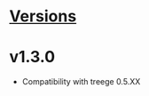 # [Versions](https://github.com/Tracktor/treege-consumer/releases)

# v1.3.0
- Compatibility with treege 0.5.XX
